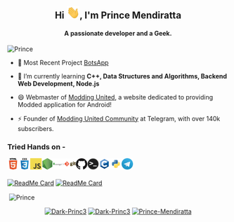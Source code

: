 <h2 align="center">Hi <img src="https://raw.githubusercontent.com/ABSphreak/ABSphreak/master/gifs/Hi.gif" width="30px">, I'm Prince Mendiratta</h2>
<h4 align="center">A passionate developer and a Geek.</h4>

<p align="left"> <img src="https://komarev.com/ghpvc/?username=Prince-Mendiratta" alt="Prince" /> </p>

- 🔭 Most Recent Project [BotsApp](https://github.com/BotsAppOfficial/BotsApp)

- 🌱 I’m currently learning **C++, Data Structures and Algorithms, Backend Web Development, Node.js**

- 😄 Webmaster of [Modding United](https://moddingunited.xyz), a website dedicated to providing Modded application for Android!

- ⚡ Founder of [Modding United Community](https://telegram.dog/allapkforfree) at Telegram, with over 140k subscribers.

### Tried Hands on -
<img align="left" alt="HTML5" width="26px" src="https://raw.githubusercontent.com/github/explore/80688e429a7d4ef2fca1e82350fe8e3517d3494d/topics/html/html.png" />
<img align="left" alt="CSS3" width="26px" src="https://raw.githubusercontent.com/github/explore/80688e429a7d4ef2fca1e82350fe8e3517d3494d/topics/css/css.png" />
<img align="left" alt="JavaScript" width="26px" src="https://raw.githubusercontent.com/github/explore/80688e429a7d4ef2fca1e82350fe8e3517d3494d/topics/javascript/javascript.png" />
<img align="left" alt="Node.js" width="26px" src="https://raw.githubusercontent.com/github/explore/80688e429a7d4ef2fca1e82350fe8e3517d3494d/topics/nodejs/nodejs.png" />
<img align="left" alt="MongoDB" width="26px" src="https://raw.githubusercontent.com/github/explore/80688e429a7d4ef2fca1e82350fe8e3517d3494d/topics/mongodb/mongodb.png" />
<img align="left" alt="Git" width="26px" src="https://raw.githubusercontent.com/github/explore/80688e429a7d4ef2fca1e82350fe8e3517d3494d/topics/git/git.png" />
<img align="left" alt="GitHub" width="26px" src="https://raw.githubusercontent.com/github/explore/78df643247d429f6cc873026c0622819ad797942/topics/github/github.png" />
<img align="left" alt="Terminal" width="26px" src="https://raw.githubusercontent.com/github/explore/80688e429a7d4ef2fca1e82350fe8e3517d3494d/topics/terminal/terminal.png" />
<img align="left" alt="C" width="26px" src="https://raw.githubusercontent.com/github/explore/f64f3d8c8de94008bb98f13f35b6b7f89d3b0060/topics/c/c.png" />
<img align="left" alt="Python" width="26px" src="https://raw.githubusercontent.com/github/explore/f64f3d8c8de94008bb98f13f35b6b7f89d3b0060/topics/python/python.png" />
<img align="left" alt="Telegram" width="26px" src="https://raw.githubusercontent.com/github/explore/f64f3d8c8de94008bb98f13f35b6b7f89d3b0060/topics/telegram/telegram.png" />

<br />
<br />

[![ReadMe Card](https://github-readme-stats.vercel.app/api/pin/?username=Prince-Mendiratta&repo=X-tra-Telegram)](https://github.com/Prince-Mendiratta/X-tra-Telegram)
[![ReadMe Card](https://github-readme-stats.vercel.app/api/pin/?username=BotsAppOfficial&repo=BotsApp)](https://github.com/BotsAppOfficial/BotsApp)


<p>&nbsp;<img align="center" src="https://github-readme-stats.vercel.app/api?username=Prince-Mendiratta&show_icons=true" alt="Prince" /></p>

<p align="center">
<a href="https://telegram.dog/anubisxx" target="blank"><img align="center" src="https://cdn.jsdelivr.net/npm/simple-icons@3.0.1/icons/telegram.svg" alt="Dark-Princ3" height="30" width="30" /></a>
<a href="https://www.linkedin.com/in/Prince-Mendiratta" target="blank"><img align="center" src="https://cdn.jsdelivr.net/npm/simple-icons@3.0.1/icons/linkedin.svg" alt="Dark-Princ3" height="30" width="30" /></a>
<a href="https://instagram.com/charming_guy0211" target="blank"><img align="center" src="https://cdn.jsdelivr.net/npm/simple-icons@3.0.1/icons/instagram.svg" alt="Prince-Mendiratta" height="30" width="30" /></a>
</p>
